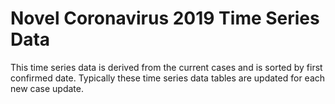 # Novel Coronavirus 2019 Time Series Data
This time series data is derived from the current cases and is sorted by first confirmed date. Typically these time series data tables are updated for each new case update. 
